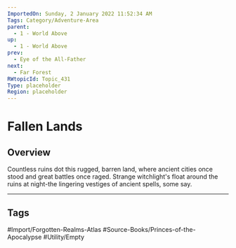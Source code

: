 ```yaml
---
ImportedOn: Sunday, 2 January 2022 11:52:34 AM
Tags: Category/Adventure-Area
parent:
  - 1 - World Above
up:
  - 1 - World Above
prev:
  - Eye of the All-Father
next:
  - Far Forest
RWtopicId: Topic_431
Type: placeholder
Region: placeholder
---
```

# Fallen Lands
## Overview
Countless ruins dot this rugged, barren land, where ancient cities once stood and great battles once raged. Strange witchlight's float around the ruins at night-the lingering vestiges of ancient spells, some say.


---
## Tags
#Import/Forgotten-Realms-Atlas #Source-Books/Princes-of-the-Apocalypse #Utility/Empty

